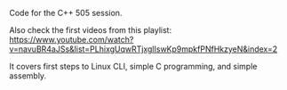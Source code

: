 Code for the C++ 505 session.

Also check the first videos from this playlist: https://www.youtube.com/watch?v=navuBR4aJSs&list=PLhixgUqwRTjxglIswKp9mpkfPNfHkzyeN&index=2

It covers first steps to Linux CLI, simple C programming, and simple assembly.
